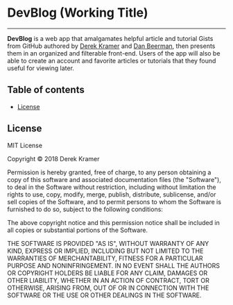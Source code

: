 <!-- ![SpaceXaminer](readme-src/banner.png)   -->

<!-- # [SpaceXaminer](https://www.github.com/derekkramer/spacexaminer "SpaceXaminer") -->
# DevBlog (Working Title)

<!-- [![Build Status](https://travis-ci.org/derekkramer/spacexaminer.svg?branch=master)](https://travis-ci.org/derekkramer/spacexaminer)
[![GitHub release](https://img.shields.io/github/release/derekkramer/spacexaminer.svg)]()
[![Code Climate](https://codeclimate.com/github/derekkramer/spacexaminer/badges/gpa.svg)](https://codeclimate.com/github/derekkramer/spacexaminer)
[![Issue Count](https://codeclimate.com/github/derekkramer/spacexaminer/badges/issue_count.svg)](https://codeclimate.com/github/derekkramer/spacexaminer)
[![dependencies Status](https://david-dm.org/expressjs/express/status.svg)](https://david-dm.org/expressjs/express)
[![FOSSA Status](https://app.fossa.io/api/projects/git%2Bhttps%3A%2F%2Fgithub.com%2Fderekkramer%2Fspacexaminer.svg?type=shield)](https://app.fossa.io/projects/git%2Bhttps%3A%2F%2Fgithub.com%2Fderekkramer%2Fspacexaminer?ref=badge_shield) -->

<!-- [![Github All Releases](https://img.shields.io/github/downloads/derekkramer/spacexaminer/total.svg)]() -->

---

**DevBlog** is a web app that amalgamates helpful article and tutorial Gists from GitHub authored by [Derek Kramer](https://github.com/derekkramer) and [Dan Beerman](https://github.com/lebeerman), then presents them in an organized and filterable front-end. Users of the app will also be able to create an account and favorite articles or tutorials that they found useful for viewing later.

<!-- ![Screenshot](readme-src/spacexaminer-screenshot-shadow.png) -->

## Table of contents

<!-- - [Installation for Development](#Installation)
- [Community Resources](#Resources) -->
- [License](#License)

<!-- ## <a name="Installation"><a>Installation for Development

First ensure that you have Node and Git installed by entering:

```
$ brew update
$ brew install node
$ brew install git
```

Then, navigate into the directory where you want to clone the repository and enter:

```
$ git clone https://www.github.com/derekkramer/spacexaminer
```

Finally, navigate into the repository directory and install dependencies and run the build:

```
$ npm install
$ npm start
```

## <a name="Resources"><a>Community Resources

##### &emsp;&emsp;&emsp;&emsp;&emsp; [<img src="https://upload.wikimedia.org/wikipedia/commons/thumb/7/7e/Node.js_logo_2015.svg/591px-Node.js_logo_2015.svg.png" height="50" align="top">](https://nodejs.org)
##### &emsp;&emsp;&emsp;&emsp;&emsp; [<img src="http://www.amt.in/img/services/express.png" height="50" align="top">](https://expressjs.com)
##### &emsp;&emsp;&emsp;&emsp;&emsp; [<img src="http://www.pixelstech.net/article/images/three_logo.jpg" height="50" align="top">](https://threejs.org)
##### &emsp;&emsp;&emsp;&emsp;&emsp; [<img src="https://upload.wikimedia.org/wikipedia/commons/thumb/2/25/WebGL_Logo.svg/1443px-WebGL_Logo.svg.png" height="50" align="top">](https://www.khronos.org/webgl/) -->

## <a name="License"><a>License

MIT License

Copyright &copy; 2018 Derek Kramer

Permission is hereby granted, free of charge, to any person obtaining a copy of this software and associated documentation files (the "Software"), to deal in the Software without restriction, including without limitation the rights to use, copy, modify, merge, publish, distribute, sublicense, and/or sell copies of the Software, and to permit persons to whom the Software is furnished to do so, subject to the following conditions:

The above copyright notice and this permission notice shall be included in all copies or substantial portions of the Software.

THE SOFTWARE IS PROVIDED "AS IS", WITHOUT WARRANTY OF ANY KIND, EXPRESS OR IMPLIED, INCLUDING BUT NOT LIMITED TO THE WARRANTIES OF MERCHANTABILITY, FITNESS FOR A PARTICULAR PURPOSE AND NONINFRINGEMENT. IN NO EVENT SHALL THE AUTHORS OR COPYRIGHT HOLDERS BE LIABLE FOR ANY CLAIM, DAMAGES OR OTHER LIABILITY, WHETHER IN AN ACTION OF CONTRACT, TORT OR OTHERWISE, ARISING FROM, OUT OF OR IN CONNECTION WITH THE SOFTWARE OR THE USE OR OTHER DEALINGS IN THE SOFTWARE.